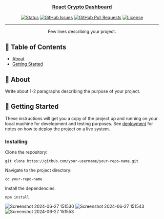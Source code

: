 <p align="center">
  <a href="" rel="noopener">
<!--  <img width=200px height=200px src="https://i.imgur.com/6wj0hh6.jpg" alt="Project logo"></a> -->
</p>

<h3 align="center">React Crypto Dashboard</h3>

<div align="center">

[![Status](https://img.shields.io/badge/status-active-success.svg)]()
[![GitHub Issues](https://img.shields.io/github/issues/kylelobo/The-Documentation-Compendium.svg)](https://github.com/kylelobo/The-Documentation-Compendium/issues)
[![GitHub Pull Requests](https://img.shields.io/github/issues-pr/kylelobo/The-Documentation-Compendium.svg)](https://github.com/kylelobo/The-Documentation-Compendium/pulls)
[![License](https://img.shields.io/badge/license-MIT-blue.svg)](/LICENSE)

</div>

---

<p align="center"> Few lines describing your project.
    <br> 
</p>

## 📝 Table of Contents

- [About](#about)
- [Getting Started](#getting_started)


## 🧐 About <a name = "about"></a>

Write about 1-2 paragraphs describing the purpose of your project.

## 🏁 Getting Started <a name = "getting_started"></a>

These instructions will get you a copy of the project up and running on your local machine for development and testing purposes. See [deployment](#deployment) for notes on how to deploy the project on a live system.


### Installing

Clone the repository:
```
git clone https://github.com/your-username/your-repo-name.git
```
Navigate to the project directory:

```
cd your-repo-name
```
Install the dependencies:
```
npm install
```
![Screenshot 2024-06-27 151530](https://github.com/nikhilkumar0811/React-Crypto-Dashboard/assets/130460945/4003cc47-2c54-4cda-9cc7-e002d631163b)
![Screenshot 2024-06-27 151543](https://github.com/nikhilkumar0811/React-Crypto-Dashboard/assets/130460945/465fc25f-7f31-4ded-9dfd-337956a8178a) 
![Screenshot 2024-06-27 151553](https://github.com/nikhilkumar0811/React-Crypto-Dashboard/assets/130460945/ca66cb7b-f5f5-486e-9d49-a4a468197ca4)





